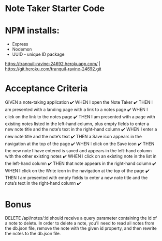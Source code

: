 # Note Taker Starter Code

# NPM installs:
- Express
- Nodemon
- UUID - unique ID package



https://tranquil-ravine-24692.herokuapp.com/ | https://git.heroku.com/tranquil-ravine-24692.git




# Acceptance Criteria
GIVEN a note-taking application ✔️
WHEN I open the Note Taker ✔️
THEN I am presented with a landing page with a link to a notes page ✔️
WHEN I click on the link to the notes page ✔️
THEN I am presented with a page with existing notes listed in the left-hand column, plus empty fields to enter a new note title and the note’s text in the right-hand column ✔️
WHEN I enter a new note title and the note’s text ✔️
THEN a Save icon appears in the navigation at the top of the page ✔️
WHEN I click on the Save icon ✔️
THEN the new note I have entered is saved and appears in the left-hand column with the other existing notes ✔️
WHEN I click on an existing note in the list in the left-hand column ✔️
THEN that note appears in the right-hand column ✔️
WHEN I click on the Write icon in the navigation at the top of the page ✔️
THEN I am presented with empty fields to enter a new note title and the note’s text in the right-hand column ✔️

# Bonus
DELETE /api/notes/:id should receive a query parameter containing the id of a note to delete. 
In order to delete a note, you'll need to read all notes from the db.json file, remove the note with the given id property, and then rewrite the notes to the db.json file.